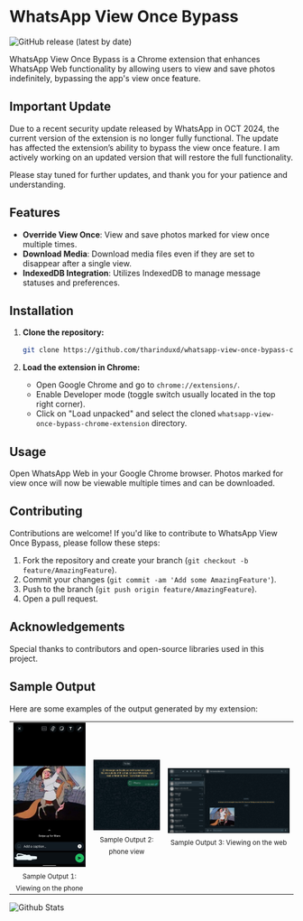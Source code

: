 # WhatsApp View Once Bypass

![GitHub release (latest by date)](https://img.shields.io/github/v/release/tharinduxd/whatsapp-view-once-bypass-chrome-extension)

WhatsApp View Once Bypass is a Chrome extension that enhances WhatsApp Web functionality by allowing users to view and save photos indefinitely, bypassing the app's view once feature.

## Important Update
Due to a recent security update released by WhatsApp in OCT 2024, the current version of the extension is no longer fully functional. The update has affected the extension’s ability to bypass the view once feature. I am actively working on an updated version that will restore the full functionality.

Please stay tuned for further updates, and thank you for your patience and understanding.

## Features

- **Override View Once**: View and save photos marked for view once multiple times.
- **Download Media**: Download media files even if they are set to disappear after a single view.
- **IndexedDB Integration**: Utilizes IndexedDB to manage message statuses and preferences.

## Installation

1. **Clone the repository:**
   ```bash
   git clone https://github.com/tharinduxd/whatsapp-view-once-bypass-chrome-extension.git
   ```

2. **Load the extension in Chrome:**
   - Open Google Chrome and go to `chrome://extensions/`.
   - Enable Developer mode (toggle switch usually located in the top right corner).
   - Click on "Load unpacked" and select the cloned `whatsapp-view-once-bypass-chrome-extension` directory.

## Usage

Open WhatsApp Web in your Google Chrome browser. Photos marked for view once will now be viewable multiple times and can be downloaded.

## Contributing

Contributions are welcome! If you'd like to contribute to WhatsApp View Once Bypass, please follow these steps:

1. Fork the repository and create your branch (`git checkout -b feature/AmazingFeature`).
2. Commit your changes (`git commit -am 'Add some AmazingFeature'`).
3. Push to the branch (`git push origin feature/AmazingFeature`).
4. Open a pull request.

## Acknowledgements

Special thanks to contributors and open-source libraries used in this project.

## Sample Output

Here are some examples of the output generated by my extension:

<div align="center">
  <table>
    <tr>
      <td align="center">
        <img src="outputs/Phone1.jpeg" alt="Sample Output 1" width="200"/><br>
        <sub>Sample Output 1: Viewing on the phone </sub>
      </td>
      <td align="center">
        <img src="outputs/Phone2.png" alt="Sample Output 2" width="200"/><br>
        <sub>Sample Output 2: phone view</sub>
      </td>
      <td align="center">
        <img src="outputs/Weboutput.png" alt="Sample Output 3" width="400"/><br>
        <sub>Sample Output 3: Viewing on the web</sub>
      </td>
    </tr>
  </table>
</div>

<img src="https://raw.githubusercontent.com/bornmay/bornmay/Update/svg/Bottom.svg" alt="Github Stats" style="max-width: 100%;">
